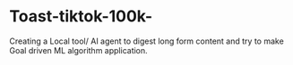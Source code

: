 # Toast-tiktok-100k-
Creating a Local tool/ AI agent to digest long form content and try to make Goal driven ML algorithm application. 
